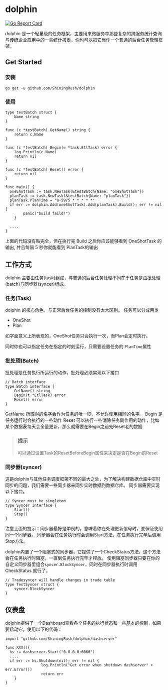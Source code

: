 # dolphin
[![Go Report Card](https://goreportcard.com/badge/github.com/ShiningRush/dolphin)](https://goreportcard.com/report/github.com/ShiningRush/dolphin)

dolphin 是一个轻量级的任务框架，主要用来微服务中那些复杂的跨服务统计查询与传统企业应用中的一些统计报表，你也可以把它当作一个普通的后台任务管理框架。

## Get Started

### 安装

```
go get -u github.com/ShiningRush/dolphin
```

### 使用

```
type testBatch struct {
	Name string
}

func (c *testBatch) GetName() string {
	return c.Name
}

func (c *testBatch) Begin(e *task.EtlTask) error {
	log.Println(c.Name)
	return nil
}

func (c *testBatch) Reset() error {
	return nil
}

func main() {
  oneShotTask := task.NewTask(&testBatch{Name: "oneShotTask"})
  planTask := task.NewTask(&testBatch{Name: "planTask"})
  planTask.PlanTime = "0-59/5 * * * * *" 
  if err := dolphin.Add(oneShotTask).Add(planTask).Build(); err != nil {
		panic("build faild!")
	}
  
  ....
}

```

上面的代码没有贴完全，但在执行完 Build 之后你应该能够看到 OneShotTask 的输出, 并且每隔 5 秒你就能看到 PlanTask的输出

## 工作方式
dolphin 主要由任务(task)组成，与普通的后台任务处理不同在于任务是由批处理(batch)与同步器(syncer)组成。

### 任务(Task)

dolphin 的核心角色，与正常后台任务的控制没有太大区别。
任务可以分成两类

- OneShot
- Plan

如字面意义上所表现的，OneShot任务只会执行一次，而Plan会定时执行。

同时你也可以指定任务在指定的时刻运行，只需要设置任务的 `PlanTime`属性

### 批处理(Batch)

批处理是任务执行所运行的动作，批处理必须实现以下接口

```
// Batch interface
type Batch interface {
	GetName() string
	Begin(t *EtlTask) error
	Reset() error
}
```

GetName 所取得的名字会作为任务的唯一ID，不允许使用相同的名字。
Begin 是任务运行时会执行的一些动作
Reset 可以执行一些消除任务副作用的动作，比如某个数据表每天会全量更新，那么就需要在Begin之前先Reset老的数据

> ### 提示
> 可以通过设置Task的ResetBeforeBegin属性来决定是否在Begin前Reset


### 同步器(syncer)

这是dolphin与其他任务调度框架不同的最大之处，为了解决构建数据仓库中实时同步的问题，我们需要一些同步器来同步实时数据到数据仓库。
同步器需要实现以下接口。

```
// Syncer must be singleton
type Syncer interface {
	Start()
	Stop()
}
```

注意上面的提示：同步器最好是单例的，意味着你在处理更新信号时，要保证使用同一个同步器。
同步器会在任务执行时会调用Start方法，在任务执行完毕后调用Stop方法。

dolphin内置了一个阻塞式的同步器，它提供了一个CheckStatus方法，这个方法会在任务执行时阻塞，一直到任务执行完毕才释放。
使用阻塞同步器只要在你的自定义同步器里组合`syncer.BlockSyncer`，同时在同步器执行时调用 CheckStatus 就行了。

```
// Tradesyncer will handle changes in trade table
type TestSyncer struct {
	syncer.BlockSyncer
}

```

## 仪表盘

dolphin提供了一个Dashboard查看各个任务的执行状态和一些基本的控制，如果要启动它，使用以下的代码：

```
import "github.com/ShiningRush/dolphin/dashserver"

func XXX(){
  hs := dashserver.Start("0.0.0.0:6060")
  ....
  if err := hs.Shutdown(nil); err != nil {
				log.Println("Get error when shutdown dashserver" + err.Error())
				return err
	}
}
```
